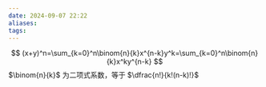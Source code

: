 ```yaml
---
date: 2024-09-07 22:22
aliases: 
tags: 
---
```

$$
(x+y)^n=\sum_{k=0}^n\binom{n}{k}x^{n-k}y^k=\sum_{k=0}^n\binom{n}{k}x^ky^{n-k}
$$
$\binom{n}{k}$ 为二项式系数，等于 $\dfrac{n!}{k!(n-k)!}$